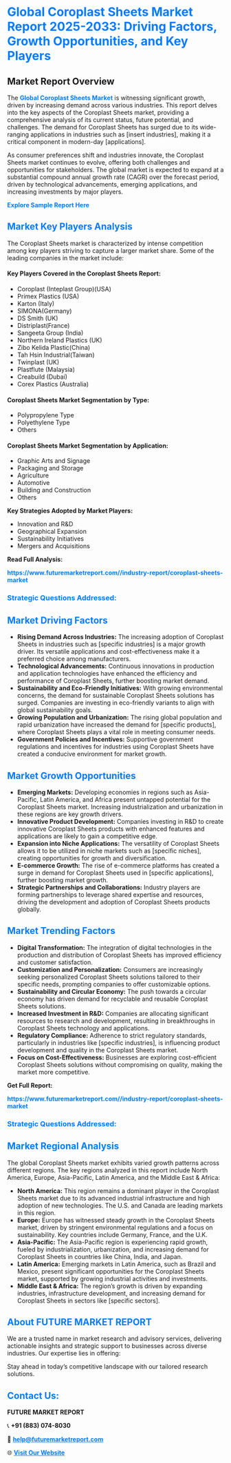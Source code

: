 <h1 style="color: #007BFF;">Global Coroplast Sheets Market Report 2025-2033: Driving Factors, Growth Opportunities, and Key Players</h1>

<section id="overview">
<h2>Market Report Overview</h2>
<p>The <a href="https://www.futuremarketreport.com//industry-report/coroplast-sheets-market" style="color: #007BFF; text-decoration: none;"><strong>Global Coroplast Sheets Market</strong></a> is witnessing significant growth, driven by increasing demand across various industries. This report delves into the key aspects of the Coroplast Sheets market, providing a comprehensive analysis of its current status, future potential, and challenges. The demand for Coroplast Sheets has surged due to its wide-ranging applications in industries such as [insert industries], making it a critical component in modern-day [applications].</p>
<p>As consumer preferences shift and industries innovate, the Coroplast Sheets market continues to evolve, offering both challenges and opportunities for stakeholders. The global market is expected to expand at a substantial compound annual growth rate (CAGR) over the forecast period, driven by technological advancements, emerging applications, and increasing investments by major players.</p>
</section>

<section id="overview">
<p><a href="https://www.futuremarketreport.com//request-sample/reportId=45966" style="color: #007BFF; text-decoration: none;"><strong>Explore Sample Report Here</strong></a></p>
</section>

<section id="key-players">
<h2 style="color: #007BFF;">Market Key Players Analysis</h2>
<p>The Coroplast Sheets market is characterized by intense competition among key players striving to capture a larger market share. Some of the leading companies in the market include:</p>
<h4>Key Players Covered in the Coroplast Sheets Report:</h4>
<ul><li>Coroplast (Inteplast Group)(USA)</li><li>Primex Plastics (USA)</li><li>Karton (Italy)</li><li>SIMONA(Germany)</li><li>DS Smith (UK)</li><li>Distriplast(France)</li><li>Sangeeta Group (India)</li><li>Northern Ireland Plastics (UK)</li><li>Zibo Kelida Plastic(China)</li><li>Tah Hsin Industrial(Taiwan)</li><li>Twinplast (UK)</li><li>Plastflute (Malaysia)</li><li>Creabuild (Dubai)</li><li>Corex Plastics (Australia)</li></ul>
<h4>Coroplast Sheets Market Segmentation by Type:</h4>
<ul><li>Polypropylene Type</li><li>Polyethylene Type</li><li>Others</li></ul>

<h4>Coroplast Sheets Market Segmentation by Application:</h4>
<ul><li>Graphic Arts and Signage</li><li>Packaging and Storage</li><li>Agriculture</li><li>Automotive</li><li>Building and Construction</li><li>Others</li></ul>
<p><strong>Key Strategies Adopted by Market Players:</strong></p>
<ul>
<li>Innovation and R&D</li>
<li>Geographical Expansion</li>
<li>Sustainability Initiatives</li>
<li>Mergers and Acquisitions</li>
</ul>
</section>

<section>
<p><strong>Read Full Analysis: </strong></p><a href="https://www.futuremarketreport.com//industry-report/coroplast-sheets-market" style="color: #007BFF; text-decoration: none;"><strong>https://www.futuremarketreport.com//industry-report/coroplast-sheets-market</strong></a>
<h3 style="color: #007BFF;">Strategic Questions Addressed:</h3>
</section>

<section id="driving-factors">
<h2 style="color: #007BFF;">Market Driving Factors</h2>
<ul>
<li><strong>Rising Demand Across Industries:</strong> The increasing adoption of Coroplast Sheets in industries such as [specific industries] is a major growth driver. Its versatile applications and cost-effectiveness make it a preferred choice among manufacturers.</li>
<li><strong>Technological Advancements:</strong> Continuous innovations in production and application technologies have enhanced the efficiency and performance of Coroplast Sheets, further boosting market demand.</li>
<li><strong>Sustainability and Eco-Friendly Initiatives:</strong> With growing environmental concerns, the demand for sustainable Coroplast Sheets solutions has surged. Companies are investing in eco-friendly variants to align with global sustainability goals.</li>
<li><strong>Growing Population and Urbanization:</strong> The rising global population and rapid urbanization have increased the demand for [specific products], where Coroplast Sheets plays a vital role in meeting consumer needs.</li>
<li><strong>Government Policies and Incentives:</strong> Supportive government regulations and incentives for industries using Coroplast Sheets have created a conducive environment for market growth.</li>
</ul>
</section>

<section id="growth-opportunities">
<h2 style="color: #007BFF;">Market Growth Opportunities</h2>
<ul>
<li><strong>Emerging Markets:</strong> Developing economies in regions such as Asia-Pacific, Latin America, and Africa present untapped potential for the Coroplast Sheets market. Increasing industrialization and urbanization in these regions are key growth drivers.</li>
<li><strong>Innovative Product Development:</strong> Companies investing in R&D to create innovative Coroplast Sheets products with enhanced features and applications are likely to gain a competitive edge.</li>
<li><strong>Expansion into Niche Applications:</strong> The versatility of Coroplast Sheets allows it to be utilized in niche markets such as [specific niches], creating opportunities for growth and diversification.</li>
<li><strong>E-commerce Growth:</strong> The rise of e-commerce platforms has created a surge in demand for Coroplast Sheets used in [specific applications], further boosting market growth.</li>
<li><strong>Strategic Partnerships and Collaborations:</strong> Industry players are forming partnerships to leverage shared expertise and resources, driving the development and adoption of Coroplast Sheets products globally.</li>
</ul>
</section>

<section id="trending-factors">
<h2 style="color: #007BFF;">Market Trending Factors</h2>
<ul>
<li><strong>Digital Transformation:</strong> The integration of digital technologies in the production and distribution of Coroplast Sheets has improved efficiency and customer satisfaction.</li>
<li><strong>Customization and Personalization:</strong> Consumers are increasingly seeking personalized Coroplast Sheets solutions tailored to their specific needs, prompting companies to offer customizable options.</li>
<li><strong>Sustainability and Circular Economy:</strong> The push towards a circular economy has driven demand for recyclable and reusable Coroplast Sheets solutions.</li>
<li><strong>Increased Investment in R&D:</strong> Companies are allocating significant resources to research and development, resulting in breakthroughs in Coroplast Sheets technology and applications.</li>
<li><strong>Regulatory Compliance:</strong> Adherence to strict regulatory standards, particularly in industries like [specific industries], is influencing product development and quality in the Coroplast Sheets market.</li>
<li><strong>Focus on Cost-Effectiveness:</strong> Businesses are exploring cost-efficient Coroplast Sheets solutions without compromising on quality, making the market more competitive.</li>
</ul>
</section>

<section>
<p><strong>Get Full Report: </strong></p><a href="https://www.futuremarketreport.com//industry-report/coroplast-sheets-market" style="color: #007BFF; text-decoration: none;"><strong>https://www.futuremarketreport.com//industry-report/coroplast-sheets-market</strong></a>
<h3 style="color: #007BFF;">Strategic Questions Addressed:</h3>
</section>


<section id="regional-analysis">
<h2 style="color: #007BFF;">Market Regional Analysis</h2>
<p>The global Coroplast Sheets market exhibits varied growth patterns across different regions. The key regions analyzed in this report include North America, Europe, Asia-Pacific, Latin America, and the Middle East & Africa:</p>
<ul>
<li><strong>North America:</strong> This region remains a dominant player in the Coroplast Sheets market due to its advanced industrial infrastructure and high adoption of new technologies. The U.S. and Canada are leading markets in this region.</li>
<li><strong>Europe:</strong> Europe has witnessed steady growth in the Coroplast Sheets market, driven by stringent environmental regulations and a focus on sustainability. Key countries include Germany, France, and the U.K.</li>
<li><strong>Asia-Pacific:</strong> The Asia-Pacific region is experiencing rapid growth, fueled by industrialization, urbanization, and increasing demand for Coroplast Sheets in countries like China, India, and Japan.</li>
<li><strong>Latin America:</strong> Emerging markets in Latin America, such as Brazil and Mexico, present significant opportunities for the Coroplast Sheets market, supported by growing industrial activities and investments.</li>
<li><strong>Middle East & Africa:</strong> The region’s growth is driven by expanding industries, infrastructure development, and increasing demand for Coroplast Sheets in sectors like [specific sectors].</li>
</ul>
</section>

<footer>
<h2 style="color: #007BFF;">About FUTURE MARKET REPORT</h2>
<p>We are a trusted name in market research and advisory services, delivering actionable insights and strategic support to businesses across diverse industries. Our expertise lies in offering:</p>

<p>Stay ahead in today’s competitive landscape with our tailored research solutions.</p>

<h2 style="color: #007BFF;">Contact Us:</h2>
<p><strong>FUTURE MARKET REPORT</strong></p>
<p>📞 <strong>+91 (883) 074-8030</strong></p>
<p>📧 <strong><a href="mailto:help@futuremarketreport.com" style="color: #007BFF;">help@futuremarketreport.com</a></strong></p>
<p>🌐 <strong><a href="https://www.futuremarketreport.com/" style="color: #007BFF;">Visit Our Website</a></strong></p>
</footer>